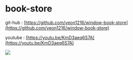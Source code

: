 # book-store

git-hub : [https://github.com/yeon1216/window-book-store](https://github.com/yeon1216/window-book-store)

youtube : [https://youtu.be/KmD3aeq6S7A](https://youtu.be/KmD3aeq6S7A)

![](https://github.com/yeon1216/java-book-store/blob/master/book-store.png?raw=true)
